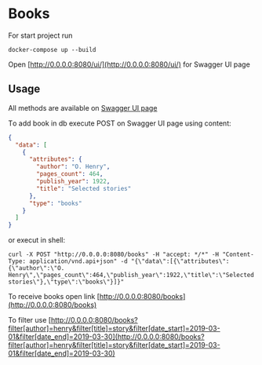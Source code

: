 # Books
For start project run
 
`docker-compose up --build`


Open [http://0.0.0.0:8080/ui/](http://0.0.0.0:8080/ui/) for Swagger UI page


## Usage

All methods are available on [Swagger UI page](http://0.0.0.0:8080/ui/)

Тo add book in db execute POST on Swagger UI page using content: 

```json
{
  "data": [
    {
      "attributes": {
        "author": "O. Henry",
        "pages_count": 464,
        "publish_year": 1922,
        "title": "Selected stories"
      },
      "type": "books"
    }
  ]
}
```

or execut in shell:
```text
curl -X POST "http://0.0.0.0:8080/books" -H "accept: */*" -H "Content-Type: application/vnd.api+json" -d "{\"data\":[{\"attributes\":{\"author\":\"O. Henry\",\"pages_count\":464,\"publish_year\":1922,\"title\":\"Selected stories\"},\"type\":\"books\"}]}"
```
 
То receive books open link [http://0.0.0.0:8080/books](http://0.0.0.0:8080/books)
 
То filter use [http://0.0.0.0:8080/books?filter[author]=henry&filter[title]=story&filter[date_start]=2019-03-01&filter[date_end]=2019-03-30](http://0.0.0.0:8080/books?filter[author]=henry&filter[title]=story&filter[date_start]=2019-03-01&filter[date_end]=2019-03-30)
